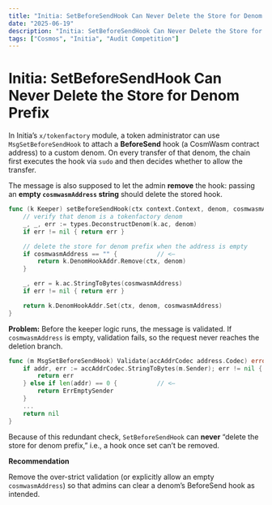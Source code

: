```yaml
---
title: "Initia: SetBeforeSendHook Can Never Delete the Store for Denom Prefix"
date: "2025-06-19"
description: "Initia: SetBeforeSendHook Can Never Delete the Store for Denom Prefix"
tags: ["Cosmos", "Initia", "Audit Competition"]
---
```


# Initia: SetBeforeSendHook Can Never Delete the Store for Denom Prefix

In Initia’s `x/tokenfactory` module, a token administrator can use `MsgSetBeforeSendHook` to attach a **BeforeSend** hook (a CosmWasm contract address) to a custom denom. On every transfer of that denom, the chain first executes the hook via `sudo` and then decides whether to allow the transfer.

The message is also supposed to let the admin **remove** the hook: passing an **empty `cosmwasmAddress` string** should delete the stored hook.

```go
func (k Keeper) setBeforeSendHook(ctx context.Context, denom, cosmwasmAddress string) error {
    // verify that denom is a tokenfactory denom
    _, _, err := types.DeconstructDenom(k.ac, denom)
    if err != nil { return err }

    // delete the store for denom prefix when the address is empty
    if cosmwasmAddress == "" {           // <—
        return k.DenomHookAddr.Remove(ctx, denom)
    }

    _, err = k.ac.StringToBytes(cosmwasmAddress)
    if err != nil { return err }

    return k.DenomHookAddr.Set(ctx, denom, cosmwasmAddress)
}
```

**Problem:** Before the keeper logic runs, the message is validated. If `cosmwasmAddress` is empty, validation fails, so the request never reaches the deletion branch.

```go
func (m MsgSetBeforeSendHook) Validate(accAddrCodec address.Codec) error {
    if addr, err := accAddrCodec.StringToBytes(m.Sender); err != nil {
        return err
    } else if len(addr) == 0 {           // <—
        return ErrEmptySender
    }
    ...
    return nil
}
```

Because of this redundant check, `SetBeforeSendHook` can **never** “delete the store for denom prefix,” i.e., a hook once set can’t be removed.

**Recommendation**

Remove the over-strict validation (or explicitly allow an empty `cosmwasmAddress`) so that admins can clear a denom’s BeforeSend hook as intended.